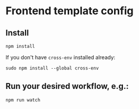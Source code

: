 # Frontend template config

## Install

	npm install

If you don't have `cross-env` installed already:

	sudo npm install --global cross-env

## Run your desired workflow, e.g.:
	
	npm run watch
